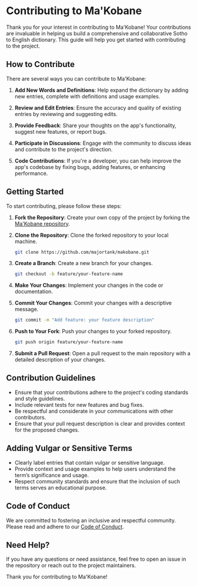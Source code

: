 # Contributing to Ma'Kobane

Thank you for your interest in contributing to Ma'Kobane! Your contributions are invaluable in helping us build a comprehensive and collaborative Sotho to English dictionary. This guide will help you get started with contributing to the project.

## How to Contribute

There are several ways you can contribute to Ma'Kobane:

1. **Add New Words and Definitions**: Help expand the dictionary by adding new entries, complete with definitions and usage examples.

2. **Review and Edit Entries**: Ensure the accuracy and quality of existing entries by reviewing and suggesting edits.

3. **Provide Feedback**: Share your thoughts on the app's functionality, suggest new features, or report bugs.

4. **Participate in Discussions**: Engage with the community to discuss ideas and contribute to the project's direction.

5. **Code Contributions**: If you're a developer, you can help improve the app's codebase by fixing bugs, adding features, or enhancing performance.

## Getting Started

To start contributing, please follow these steps:

1. **Fork the Repository**: Create your own copy of the project by forking the [Ma'Kobane repository](https://github.com/majortank/makobane.git).

2. **Clone the Repository**: Clone the forked repository to your local machine.

   ```bash
   git clone https://github.com/majortank/makobane.git
   ```

3. **Create a Branch**: Create a new branch for your changes.

   ```bash
   git checkout -b feature/your-feature-name
   ```

4. **Make Your Changes**: Implement your changes in the code or documentation.

5. **Commit Your Changes**: Commit your changes with a descriptive message.

   ```bash
   git commit -m "Add feature: your feature description"
   ```

6. **Push to Your Fork**: Push your changes to your forked repository.

   ```bash
   git push origin feature/your-feature-name
   ```

7. **Submit a Pull Request**: Open a pull request to the main repository with a detailed description of your changes.

## Contribution Guidelines

- Ensure that your contributions adhere to the project's coding standards and style guidelines.
- Include relevant tests for new features and bug fixes.
- Be respectful and considerate in your communications with other contributors.
- Ensure that your pull request description is clear and provides context for the proposed changes.

## Adding Vulgar or Sensitive Terms

- Clearly label entries that contain vulgar or sensitive language.
- Provide context and usage examples to help users understand the term’s significance and usage.
- Respect community standards and ensure that the inclusion of such terms serves an educational purpose.

## Code of Conduct

We are committed to fostering an inclusive and respectful community. Please read and adhere to our [Code of Conduct](CODE_OF_CONDUCT.md).

## Need Help?

If you have any questions or need assistance, feel free to open an issue in the repository or reach out to the project maintainers.

Thank you for contributing to Ma'Kobane!
